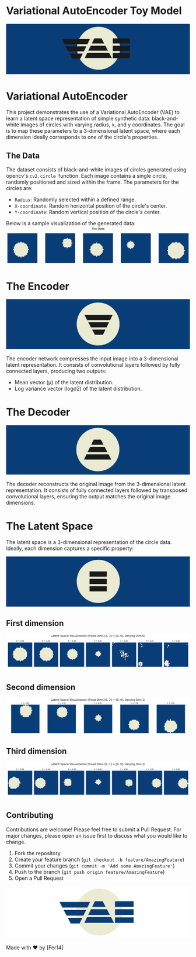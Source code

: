 # Variational AutoEncoder Toy Model

![logo](./logos/logo_blue.png)

# Variational AutoEncoder

This project demonstrates the use of a Variational AutoEncoder (VAE) to learn a latent space representation of simple synthetic data: black-and-white images of circles with varying radius, x, and y coordinates. The goal is to map these parameters to a 3-dimensional latent space, where each dimension ideally corresponds to one of the circle's properties.

##  The Data

The dataset consists of black-and-white images of circles generated using opencv's `cv2.circle `function. Each image contains a single circle, randomly positioned and sized within the frame. The parameters for the circles are:

- `Radius`: Randomly selected within a defined range.
- `X-coordinate`: Random horizontal position of the circle's center.
- `Y-coordinate`: Random vertical position of the circle's center.

Below is a sample visualization of the generated data:
![logo](./plots/data.png)

# The Encoder

![logo](./logos/encoder_blue.png)


The encoder network compresses the input image into a 3-dimensional latent representation. It consists of convolutional layers followed by fully connected layers, producing two outputs:

- Mean vector (μ) of the latent distribution.
- Log variance vector (logσ2) of the latent distribution.

# The Decoder

![logo](./logos/decoder_blue.png)

The decoder reconstructs the original image from the 3-dimensional latent representation. It consists of fully connected layers followed by transposed convolutional layers, ensuring the output matches the original image dimensions.

# The Latent Space

The latent space is a 3-dimensional representation of the circle data. Ideally, each dimension captures a specific property:

![logo](./logos/latent_space_blue.png)

## First dimension

![logo](./plots/plot2.png)


## Second dimension

![logo](./plots/plot3.png)

## Third dimension

![logo](./plots/plot1.png)


## Contributing

Contributions are welcome! Please feel free to submit a Pull Request. For major changes, please open an issue first to discuss what you would like to change.

1. Fork the repository
2. Create your feature branch (`git checkout -b feature/AmazingFeature`)
3. Commit your changes (`git commit -m 'Add some AmazingFeature'`)
4. Push to the branch (`git push origin feature/AmazingFeature`)
5. Open a Pull Request


![logo](./logos/logo_white.png)

Made with ❤️ by [Fer14]